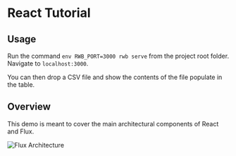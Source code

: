 # React Tutorial

## Usage

Run the command ```env RWB_PORT=3000 rwb serve``` from the project root folder. Navigate to ```localhost:3000```.

You can then drop a CSV file and show the contents of the file populate in the table.

## Overview

This demo is meant to cover the main architectural components of React and Flux.

![Flux Architecture](https://raw.githubusercontent.com/facebook/flux/master/docs/img/flux-diagram-white-background.png)
